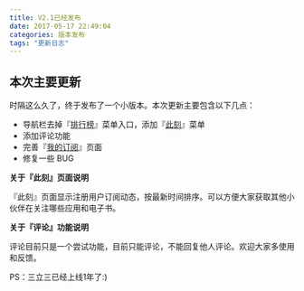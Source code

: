 ```yaml
---
title: V2.1已经发布
date: 2017-05-17 22:49:04
categories: 版本发布
tags: "更新日志"
---
```


## 本次主要更新

时隔这么久了，终于发布了一个小版本。本次更新主要包含以下几点：

- 导航栏去掉『[排行榜](https://3li3.com/app/rank)』菜单入口，添加『[此刻](https://3li3.com/now)』菜单
- 添加评论功能
- 完善『[我的订阅](https://3li3.com/user/forecho/app/wishlist)』页面
- 修复一些 BUG

**关于『此刻』页面说明**

『此刻』页面显示注册用户订阅动态，按最新时间排序。可以方便大家获取其他小伙伴在关注哪些应用和电子书。

**关于『评论』功能说明**

评论目前只是一个尝试功能，目前只能评论，不能回复他人评论。欢迎大家多使用和反馈。

PS：三立三已经上线1年了:)
